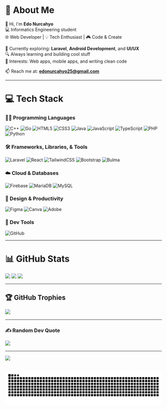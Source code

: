 # 💫 About Me

👋 Hi, I'm **Edo Nurcahyo**  
💻 Informatics Engineering student  
🌐 Web Developer | 💡 Tech Enthusiast | 🎮 Code & Create  

🚀 Currently exploring: **Laravel**, **Android Development**, and **UI/UX**  
🔍 Always learning and building cool stuff  
📌 Interests: Web apps, mobile apps, and writing clean code  

📫 Reach me at: **[edonurcahyo25@gmail.com](mailto:edonurcahyo25@gmail.com)**  

---

# 💻 Tech Stack

### 👨‍💻 Programming Languages

![C++](https://img.shields.io/badge/c++-%2300599C.svg?style=for-the-badge\&logo=c%2B%2B\&logoColor=white)
![Go](https://img.shields.io/badge/go-%2300ADD8.svg?style=for-the-badge\&logo=go\&logoColor=white)
![HTML5](https://img.shields.io/badge/html5-%23E34F26.svg?style=for-the-badge\&logo=html5\&logoColor=white)
![CSS3](https://img.shields.io/badge/css3-%231572B6.svg?style=for-the-badge\&logo=css3\&logoColor=white)
![Java](https://img.shields.io/badge/java-%23ED8B00.svg?style=for-the-badge\&logo=openjdk\&logoColor=white)
![JavaScript](https://img.shields.io/badge/javascript-%23323330.svg?style=for-the-badge\&logo=javascript\&logoColor=%23F7DF1E)
![TypeScript](https://img.shields.io/badge/typescript-%23007ACC.svg?style=for-the-badge\&logo=typescript\&logoColor=white)
![PHP](https://img.shields.io/badge/php-%23777BB4.svg?style=for-the-badge\&logo=php\&logoColor=white)
![Python](https://img.shields.io/badge/python-3670A0?style=for-the-badge\&logo=python\&logoColor=ffdd54)

### 🛠️ Frameworks, Libraries, & Tools

![Laravel](https://img.shields.io/badge/laravel-%23FF2D20.svg?style=for-the-badge\&logo=laravel\&logoColor=white)
![React](https://img.shields.io/badge/react-%2320232a.svg?style=for-the-badge\&logo=react\&logoColor=%2361DAFB)
![TailwindCSS](https://img.shields.io/badge/tailwindcss-%2338B2AC.svg?style=for-the-badge\&logo=tailwind-css\&logoColor=white)
![Bootstrap](https://img.shields.io/badge/bootstrap-%238511FA.svg?style=for-the-badge\&logo=bootstrap\&logoColor=white)
![Bulma](https://img.shields.io/badge/bulma-00D0B1?style=for-the-badge\&logo=bulma\&logoColor=white)

### ☁️ Cloud & Databases

![Firebase](https://img.shields.io/badge/firebase-%23039BE5.svg?style=for-the-badge\&logo=firebase)
![MariaDB](https://img.shields.io/badge/MariaDB-003545?style=for-the-badge\&logo=mariadb\&logoColor=white)
![MySQL](https://img.shields.io/badge/mysql-4479A1.svg?style=for-the-badge\&logo=mysql\&logoColor=white)

### 🎨 Design & Productivity

![Figma](https://img.shields.io/badge/figma-%23F24E1E.svg?style=for-the-badge\&logo=figma\&logoColor=white)
![Canva](https://img.shields.io/badge/Canva-%2300C4CC.svg?style=for-the-badge\&logo=Canva\&logoColor=white)
![Adobe](https://img.shields.io/badge/adobe-%23FF0000.svg?style=for-the-badge\&logo=adobe\&logoColor=white)

### 🔧 Dev Tools

![GitHub](https://img.shields.io/badge/github-%23121011.svg?style=for-the-badge\&logo=github\&logoColor=white)

---

# 📊 GitHub Stats

![](https://github-readme-stats.vercel.app/api?username=edonurcahyo\&theme=dark\&hide_border=false\&include_all_commits=true\&count_private=true)
![](https://nirzak-streak-stats.vercel.app/?user=edonurcahyo\&theme=dark\&hide_border=false)
![](https://github-readme-stats.vercel.app/api/top-langs/?username=edonurcahyo\&theme=dark\&hide_border=false\&include_all_commits=true\&count_private=true\&layout=compact)

---

## 🏆 GitHub Trophies

![](https://github-profile-trophy.vercel.app/?username=edonurcahyo\&theme=radical\&no-frame=false\&no-bg=false\&margin-w=4)

---

### ✍️ Random Dev Quote

![](https://quotes-github-readme.vercel.app/api?type=horizontal\&theme=radical)

---

[![](https://visitcount.itsvg.in/api?id=edonurcahyo\&icon=0\&color=0)](https://visitcount.itsvg.in)

<br clear="both">

<img src="https://raw.githubusercontent.com/edonurcahyo/edonurcahyo/output/snake.svg" alt="Snake animation" />

###
